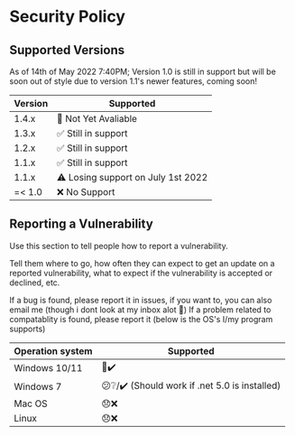 # Security Policy

## Supported Versions

As of 14th of May 2022 7:40PM;
Version 1.0 is still in support but will be soon out of style due to version 1.1's newer features, coming soon!

| Version | Supported          |
| ------- | ------------------ |
| 1.4.x   | 🚫 Not Yet Avaliable|
| 1.3.x   | :white_check_mark: Still in support|
| 1.2.x   | :white_check_mark: Still in support|
| 1.1.x   | :white_check_mark: Still in support|
| 1.1.x   | ⚠️ Losing support on July 1st 2022|
| =< 1.0   | :x:  No Support |

## Reporting a Vulnerability

Use this section to tell people how to report a vulnerability.

Tell them where to go, how often they can expect to get an update on a
reported vulnerability, what to expect if the vulnerability is accepted or
declined, etc.

If a bug is found, please report it in issues, if you want to, you can also email me (though i dont look at my inbox alot 🥲)
If a problem related to compatablity is found, please report it (below is the OS's I/my program supports)

| Operation system | Supported |
| ---------------- | --------- |
|  Windows 10/11   |    🙂✔️ |
|  Windows 7       |    😕❔/✔️ (Should work if .net 5.0 is installed) |
|  Mac OS          |    😞❌ |
|  Linux           |    😞❌ |
